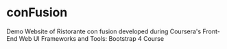 # conFusion

Demo Website of Ristorante con fusion developed during Coursera's Front-End Web UI Frameworks and Tools: Bootstrap 4 Course
